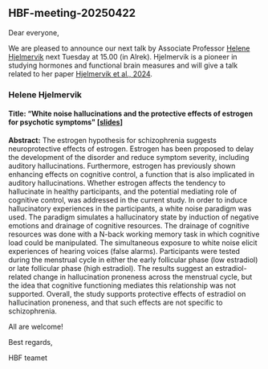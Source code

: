 ## HBF-meeting-20250422


Dear everyone,

We are pleased to announce our next talk by Associate Professor [Helene Hjelmervik](https://www.kristiania.no/en/about-kristiania/employees/school-of-health-sciences/departement-of-psychology-pedagogy-and-law/helene-hjelmervik/) next Tuesday at 15.00 (in Alrek).
Hjelmervik is a pioneer in studying hormones and functional brain measures and will give a talk related to her paper [Hjelmervik et al., 2024](https://www.sciencedirect.com/science/article/pii/S0306453023003888).
 


### Helene Hjelmervik 


#### Title: “White noise hallucinations and the protective effects of estrogen for psychotic symptoms" [[slides]()]<br>
**Abstract:** The estrogen hypothesis for schizophrenia suggests neuroprotective effects of estrogen. Estrogen has been proposed to delay the development of the disorder and reduce symptom severity, including auditory hallucinations. Furthermore, estrogen has previously shown enhancing effects on cognitive control, a function that is also implicated in auditory hallucinations. Whether estrogen affects the tendency to hallucinate in healthy participants, and the potential mediating role of cognitive control, was addressed in the current study.  In order to induce hallucinatory experiences in the participants, a white noise paradigm was used. The paradigm simulates a hallucinatory state by induction of negative emotions and drainage of cognitive resources. The drainage of cognitive resources was done with a N-back working memory task in which cognitive load could be manipulated. The simultaneous exposure to white noise elicit experiences of hearing voices (false alarms). Participants were tested during the menstrual cycle in either the early follicular phase (low estradiol) or late follicular phase (high estradiol). The results suggest an estradiol-related change in hallucination proneness across the menstrual cycle, but the idea that cognitive functioning mediates this relationship was not supported. Overall, the study supports protective effects of estradiol on hallucination proneness, and that such effects are not specific to schizophrenia.


 
All are welcome!
 

 
Best regards,
 
HBF teamet